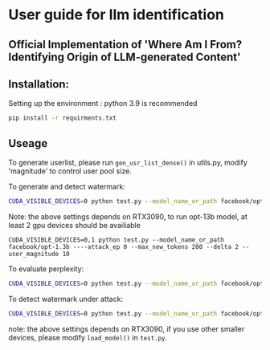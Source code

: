 # User guide for llm identification
Official Implementation of 'Where Am I From? Identifying Origin of LLM-generated Content'
---



## Installation:

Setting up the environment : python 3.9 is recommended

```sh
pip install -r requirments.txt
```

## Useage

To generate userlist, please run `gen_usr_list_dense()` in utils.py, modify 'magnitude' to control user pool size.

To generate and detect watermark:
```sh
CUDA_VISIBLE_DEVICES=0 python test.py --model_name_or_path facebook/opt-1.3b ----attack_ep 0 --max_new_tokens 200 --delta 2 --user_magnitude 10 
```

Note: the above settings depends on RTX3090, to run opt-13b model, at least 2 gpu devices should be availiable
```
CUDA_VISIBLE_DEVICES=0,1 python test.py --model_name_or_path facebook/opt-1.3b ----attack_ep 0 --max_new_tokens 200 --delta 2 --user_magnitude 10 

```

To evaluate perplexity:
```sh
CUDA_VISIBLE_DEVICES=0 python test.py --model_name_or_path facebook/opt-1.3b --user_dist dense --wm_mode combination --max_new_tokens 200 --delta 2 --ppl 1
```

To detect watermark under attack:
```sh
CUDA_VISIBLE_DEVICES=0 python test.py --model_name_or_path facebook/opt-1.3b ----attack_ep 0.1 --max_new_tokens 200 --delta 2 --user_magnitude 10 
```



note: the above settings depends on RTX3090, if you use other smaller devices, please modify `load_model()` in `test.py`.




